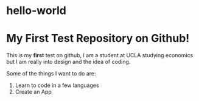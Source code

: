# hello-world
# My First Test Repository on Github!
This is my **first** test on github, I am a student at UCLA studying economics but I am really into design and the idea of coding.

Some of the things I want to do are:
1. Learn to code in a few languages
2. Create an App
